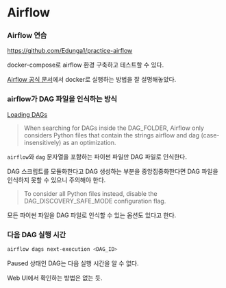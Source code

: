 # Airflow

### Airflow 연습

https://github.com/Edunga1/practice-airflow

docker-compose로 airflow 환경 구축하고 테스트할 수 있다.

[Airflow 공식 문서](https://airflow.apache.org/docs/apache-airflow/stable/howto/docker-compose/index.html)에서 docker로 실행하는 방법을 잘 설명해놓았다.

### airflow가 DAG 파일을 인식하는 방식

[Loading DAGs](https://airflow.apache.org/docs/apache-airflow/stable/core-concepts/dags.html#loading-dags)

> When searching for DAGs inside the DAG_FOLDER, Airflow only considers Python files that contain the strings airflow and dag (case-insensitively) as an optimization.

`airflow`와 `dag` 문자열을 포함하는 파이썬 파일만 DAG 파일로 인식한다.

DAG 스크립트를 모듈화한다고 DAG 생성하는 부분을 중앙집중화한다면 DAG 파일을 인식하지 못할 수 있으니 주의해야 한다.

> To consider all Python files instead, disable the DAG_DISCOVERY_SAFE_MODE configuration flag.

모든 파이썬 파일을 DAG 파일로 인식할 수 있는 옵션도 있다고 한다.

### 다음 DAG 실행 시간

```sh
airflow dags next-execution <DAG_ID>
```

Paused 상태인 DAG는 다음 실행 시간을 알 수 없다.

Web UI에서 확인하는 방법은 없는 듯.
